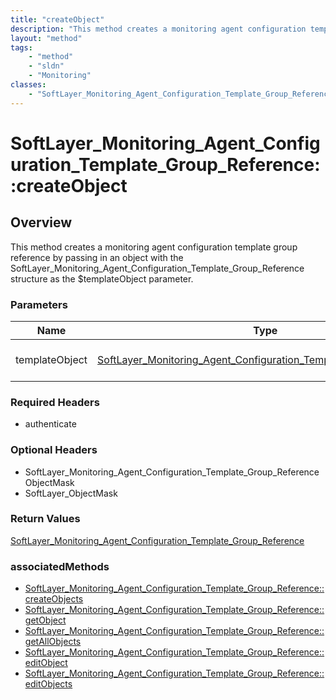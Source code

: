 ```yaml
---
title: "createObject"
description: "This method creates a monitoring agent configuration template group reference by passing in an object with the SoftLayer... "
layout: "method"
tags:
    - "method"
    - "sldn"
    - "Monitoring"
classes:
    - "SoftLayer_Monitoring_Agent_Configuration_Template_Group_Reference"
---
```

# SoftLayer_Monitoring_Agent_Configuration_Template_Group_Reference::createObject
## Overview 
This method creates a monitoring agent configuration template group reference by passing in an object with the SoftLayer_Monitoring_Agent_Configuration_Template_Group_Reference structure as the $templateObject parameter. 

### Parameters 
|Name | Type | Description |
| --- | --- | --- |
|templateObject| <a href='/reference/datatypes/SoftLayer_Monitoring_Agent_Configuration_Template_Group_Reference'>SoftLayer_Monitoring_Agent_Configuration_Template_Group_Reference </a>| The SoftLayer_Monitoring_Agent_Configuration_Template_Group_Reference object that you wish to create.|


### Required Headers
* authenticate

### Optional Headers
* SoftLayer_Monitoring_Agent_Configuration_Template_Group_ReferenceObjectMask
* SoftLayer_ObjectMask

### Return Values
<a href='/reference/datatypes/SoftLayer_Monitoring_Agent_Configuration_Template_Group_Reference'>SoftLayer_Monitoring_Agent_Configuration_Template_Group_Reference </a>


### associatedMethods

*  [SoftLayer_Monitoring_Agent_Configuration_Template_Group_Reference::createObjects ](/reference/services/SoftLayer_Monitoring_Agent_Configuration_Template_Group_Reference/createObjects  )
*  [SoftLayer_Monitoring_Agent_Configuration_Template_Group_Reference::getObject ](/reference/services/SoftLayer_Monitoring_Agent_Configuration_Template_Group_Reference/getObject  )
*  [SoftLayer_Monitoring_Agent_Configuration_Template_Group_Reference::getAllObjects ](/reference/services/SoftLayer_Monitoring_Agent_Configuration_Template_Group_Reference/getAllObjects  )
*  [SoftLayer_Monitoring_Agent_Configuration_Template_Group_Reference::editObject ](/reference/services/SoftLayer_Monitoring_Agent_Configuration_Template_Group_Reference/editObject  )
*  [SoftLayer_Monitoring_Agent_Configuration_Template_Group_Reference::editObjects ](/reference/services/SoftLayer_Monitoring_Agent_Configuration_Template_Group_Reference/editObjects  )

